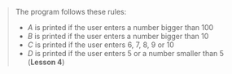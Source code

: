 > The program follows these rules:
> * _A_ is printed if the user enters a number bigger than 100
> * _B_ is printed if the user enters a number bigger than 10
> * _C_ is printed if the user enters 6, 7, 8, 9 or 10
> * _D_ is printed if the user enters 5 or a number smaller than 5  
> (**Lesson 4**)